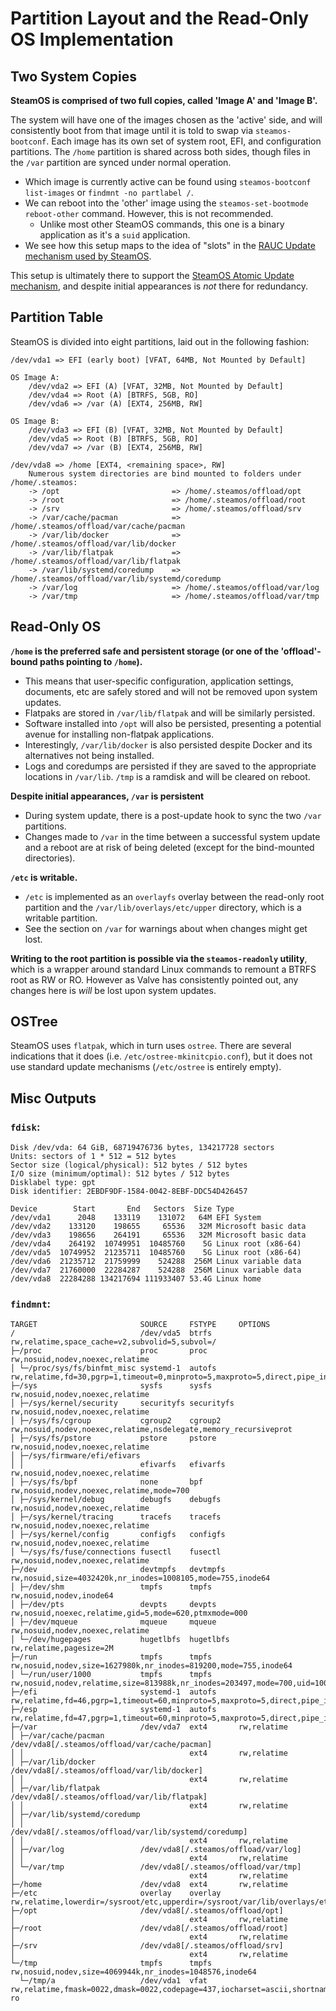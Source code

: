 # Partition Layout and the Read-Only OS Implementation

## Two System Copies

**SteamOS is comprised of two full copies, called 'Image A' and 'Image B'.**

The system will have one of the images chosen as the 'active' side, and will consistently boot from that image until it is told to swap via `steamos-bootconf`. Each image has its own set of system root, EFI, and configuration partitions. The `/home` partition is shared across both sides, though files in the `/var` partition are synced under normal operation.

* Which image is currently active can be found using `steamos-bootconf list-images` or `findmnt -no partlabel /`.
* We can reboot into the 'other' image using the `steamos-set-bootmode reboot-other` command. However, this is not recommended.
  * Unlike most other SteamOS commands, this one is a binary application as it's a `suid` application.
* We see how this setup maps to the idea of "slots" in the [RAUC Update mechanism used by SteamOS](system-updates.md).

This setup is ultimately there to support the [SteamOS Atomic Update mechanism](system-updates.md), and despite initial appearances is *not* there for redundancy.

## Partition Table

SteamOS is divided into eight partitions, laid out in the following fashion:

```
/dev/vda1 => EFI (early boot) [VFAT, 64MB, Not Mounted by Default]

OS Image A:
    /dev/vda2 => EFI (A) [VFAT, 32MB, Not Mounted by Default]
    /dev/vda4 => Root (A) [BTRFS, 5GB, RO]
    /dev/vda6 => /var (A) [EXT4, 256MB, RW]

OS Image B:
    /dev/vda3 => EFI (B) [VFAT, 32MB, Not Mounted by Default]
    /dev/vda5 => Root (B) [BTRFS, 5GB, RO]
    /dev/vda7 => /var (B) [EXT4, 256MB, RW]

/dev/vda8 => /home [EXT4, <remaining space>, RW]
    Numerous system directories are bind mounted to folders under /home/.steamos:
    -> /opt                         => /home/.steamos/offload/opt
    -> /root                        => /home/.steamos/offload/root
    -> /srv                         => /home/.steamos/offload/srv
    -> /var/cache/pacman            => /home/.steamos/offload/var/cache/pacman
    -> /var/lib/docker              => /home/.steamos/offload/var/lib/docker
    -> /var/lib/flatpak             => /home/.steamos/offload/var/lib/flatpak
    -> /var/lib/systemd/coredump    => /home/.steamos/offload/var/lib/systemd/coredump
    -> /var/log                     => /home/.steamos/offload/var/log
    -> /var/tmp                     => /home/.steamos/offload/var/tmp
```

## Read-Only OS

**`/home` is the preferred safe and persistent storage (or one of the 'offload'-bound paths pointing to `/home`).**

* This means that user-specific configuration, application settings, documents, etc are safely stored and will not be removed upon system updates.
* Flatpaks are stored in `/var/lib/flatpak` and will be similarly persisted.
* Software installed into `/opt` will also be persisted, presenting a potential avenue for installing non-flatpak applications.
* Interestingly, `/var/lib/docker` is also persisted despite Docker and its alternatives not being installed.
* Logs and coredumps are persisted if they are saved to the appropriate locations in `/var/lib`. `/tmp` is a ramdisk and will be cleared on reboot.

**Despite initial appearances, `/var` is persistent**

* During system update, there is a post-update hook to sync the two `/var` partitions.
* Changes made to `/var` in the time between a successful system update and a reboot are at risk of being deleted (except for the bind-mounted directories).

**`/etc` is writable.**

* `/etc` is implemented as an `overlayfs` overlay between the read-only root partition and the `/var/lib/overlays/etc/upper` directory, which is a writable partition.
* See the section on `/var` for warnings about when changes might get lost.

**Writing to the root partition is possible via the `steamos-readonly` utility**, which is a wrapper around standard Linux commands to remount a BTRFS root as RW or RO. However as Valve has consistently pointed out, any changes here is *will* be lost upon system updates.

## OSTree

SteamOS uses `flatpak`, which in turn uses `ostree`. There are several indications that it does (i.e. `/etc/ostree-mkinitcpio.conf`), but it does not use standard update mechanisms (`/etc/ostree` is entirely empty).

## Misc Outputs

### `fdisk`:

```
Disk /dev/vda: 64 GiB, 68719476736 bytes, 134217728 sectors
Units: sectors of 1 * 512 = 512 bytes
Sector size (logical/physical): 512 bytes / 512 bytes
I/O size (minimum/optimal): 512 bytes / 512 bytes
Disklabel type: gpt
Disk identifier: 2EBDF9DF-1584-0042-8EBF-DDC54D426457

Device        Start       End   Sectors  Size Type
/dev/vda1      2048    133119    131072   64M EFI System
/dev/vda2    133120    198655     65536   32M Microsoft basic data
/dev/vda3    198656    264191     65536   32M Microsoft basic data
/dev/vda4    264192  10749951  10485760    5G Linux root (x86-64)
/dev/vda5  10749952  21235711  10485760    5G Linux root (x86-64)
/dev/vda6  21235712  21759999    524288  256M Linux variable data
/dev/vda7  21760000  22284287    524288  256M Linux variable data
/dev/vda8  22284288 134217694 111933407 53.4G Linux home
```

### `findmnt`:

```
TARGET                       SOURCE     FSTYPE     OPTIONS
/                            /dev/vda5  btrfs      rw,relatime,space_cache=v2,subvolid=5,subvol=/
├─/proc                      proc       proc       rw,nosuid,nodev,noexec,relatime
│ └─/proc/sys/fs/binfmt_misc systemd-1  autofs     rw,relatime,fd=30,pgrp=1,timeout=0,minproto=5,maxproto=5,direct,pipe_ino=16444
├─/sys                       sysfs      sysfs      rw,nosuid,nodev,noexec,relatime
│ ├─/sys/kernel/security     securityfs securityfs rw,nosuid,nodev,noexec,relatime
│ ├─/sys/fs/cgroup           cgroup2    cgroup2    rw,nosuid,nodev,noexec,relatime,nsdelegate,memory_recursiveprot
│ ├─/sys/fs/pstore           pstore     pstore     rw,nosuid,nodev,noexec,relatime
│ ├─/sys/firmware/efi/efivars
│ │                          efivarfs   efivarfs   rw,nosuid,nodev,noexec,relatime
│ ├─/sys/fs/bpf              none       bpf        rw,nosuid,nodev,noexec,relatime,mode=700
│ ├─/sys/kernel/debug        debugfs    debugfs    rw,nosuid,nodev,noexec,relatime
│ ├─/sys/kernel/tracing      tracefs    tracefs    rw,nosuid,nodev,noexec,relatime
│ ├─/sys/kernel/config       configfs   configfs   rw,nosuid,nodev,noexec,relatime
│ └─/sys/fs/fuse/connections fusectl    fusectl    rw,nosuid,nodev,noexec,relatime
├─/dev                       devtmpfs   devtmpfs   rw,nosuid,size=4032420k,nr_inodes=1008105,mode=755,inode64
│ ├─/dev/shm                 tmpfs      tmpfs      rw,nosuid,nodev,inode64
│ ├─/dev/pts                 devpts     devpts     rw,nosuid,noexec,relatime,gid=5,mode=620,ptmxmode=000
│ ├─/dev/mqueue              mqueue     mqueue     rw,nosuid,nodev,noexec,relatime
│ └─/dev/hugepages           hugetlbfs  hugetlbfs  rw,relatime,pagesize=2M
├─/run                       tmpfs      tmpfs      rw,nosuid,nodev,size=1627980k,nr_inodes=819200,mode=755,inode64
│ └─/run/user/1000           tmpfs      tmpfs      rw,nosuid,nodev,relatime,size=813988k,nr_inodes=203497,mode=700,uid=1000,gid=1000,inode64
├─/efi                       systemd-1  autofs     rw,relatime,fd=46,pgrp=1,timeout=60,minproto=5,maxproto=5,direct,pipe_ino=14555
├─/esp                       systemd-1  autofs     rw,relatime,fd=47,pgrp=1,timeout=60,minproto=5,maxproto=5,direct,pipe_ino=14557
├─/var                       /dev/vda7  ext4       rw,relatime
│ ├─/var/cache/pacman        /dev/vda8[/.steamos/offload/var/cache/pacman]
│ │                                     ext4       rw,relatime
│ ├─/var/lib/docker          /dev/vda8[/.steamos/offload/var/lib/docker]
│ │                                     ext4       rw,relatime
│ ├─/var/lib/flatpak         /dev/vda8[/.steamos/offload/var/lib/flatpak]
│ │                                     ext4       rw,relatime
│ ├─/var/lib/systemd/coredump
│ │                          /dev/vda8[/.steamos/offload/var/lib/systemd/coredump]
│ │                                     ext4       rw,relatime
│ ├─/var/log                 /dev/vda8[/.steamos/offload/var/log]
│ │                                     ext4       rw,relatime
│ └─/var/tmp                 /dev/vda8[/.steamos/offload/var/tmp]
│                                       ext4       rw,relatime
├─/home                      /dev/vda8  ext4       rw,relatime
├─/etc                       overlay    overlay    rw,relatime,lowerdir=/sysroot/etc,upperdir=/sysroot/var/lib/overlays/etc/upper,workdir=/sysroot/var/lib/overlays/etc/wor
├─/opt                       /dev/vda8[/.steamos/offload/opt]
│                                       ext4       rw,relatime
├─/root                      /dev/vda8[/.steamos/offload/root]
│                                       ext4       rw,relatime
├─/srv                       /dev/vda8[/.steamos/offload/srv]
│                                       ext4       rw,relatime
└─/tmp                       tmpfs      tmpfs      rw,nosuid,nodev,size=4069944k,nr_inodes=1048576,inode64
  └─/tmp/a                   /dev/vda1  vfat       rw,relatime,fmask=0022,dmask=0022,codepage=437,iocharset=ascii,shortname=mixed,utf8,errors=remount-ro
```
